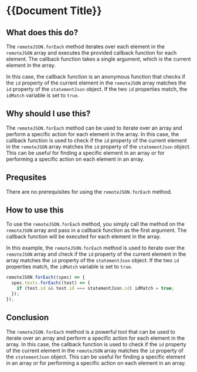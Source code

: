
  
   # **{{Document Title}}**

## What does this do?

The `remoteJSON.forEach` method iterates over each element in the `remoteJSON` array and executes the provided callback function for each element. The callback function takes a single argument, which is the current element in the array.

In this case, the callback function is an anonymous function that checks if the `id` property of the current element in the `remoteJSON` array matches the `id` property of the `statementJson` object. If the two `id` properties match, the `idMatch` variable is set to `true`.

## Why should I use this?

The `remoteJSON.forEach` method can be used to iterate over an array and perform a specific action for each element in the array. In this case, the callback function is used to check if the `id` property of the current element in the `remoteJSON` array matches the `id` property of the `statementJson` object. This can be useful for finding a specific element in an array or for performing a specific action on each element in an array.

## Prequsites

There are no prerequisites for using the `remoteJSON.forEach` method.

## How to use this

To use the `remoteJSON.forEach` method, you simply call the method on the `remoteJSON` array and pass in a callback function as the first argument. The callback function will be executed for each element in the array.

In this example, the `remoteJSON.forEach` method is used to iterate over the `remoteJSON` array and check if the `id` property of the current element in the array matches the `id` property of the `statementJson` object. If the two `id` properties match, the `idMatch` variable is set to `true`.

```javascript
remoteJSON.forEach((spec) => {
  spec.tests.forEach((test) => {
    if (test.id && test.id === statementJson.id) idMatch = true;
  });
});
```

## Conclusion

The `remoteJSON.forEach` method is a powerful tool that can be used to iterate over an array and perform a specific action for each element in the array. In this case, the callback function is used to check if the `id` property of the current element in the `remoteJSON` array matches the `id` property of the `statementJson` object. This can be useful for finding a specific element in an array or for performing a specific action on each element in an array.
  
  